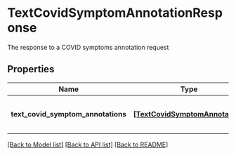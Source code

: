 # TextCovidSymptomAnnotationResponse

The response to a COVID symptoms annotation request
## Properties
Name | Type | Description | Notes
------------ | ------------- | ------------- | -------------
**text_covid_symptom_annotations** | [**[TextCovidSymptomAnnotation]**](TextCovidSymptomAnnotation.md) | A list of COVID symptom annotations | 

[[Back to Model list]](../README.md#documentation-for-models) [[Back to API list]](../README.md#documentation-for-api-endpoints) [[Back to README]](../README.md)


